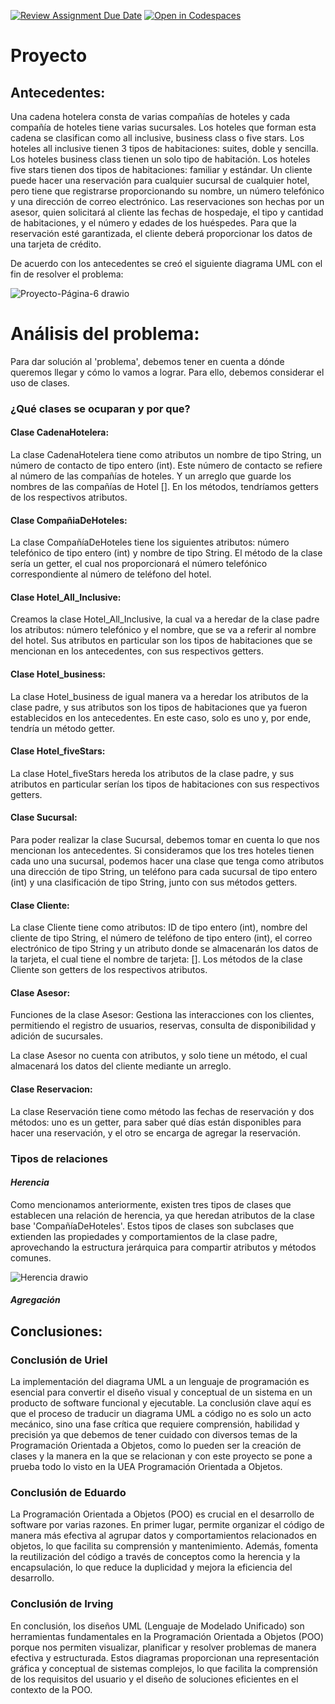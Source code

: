 [![Review Assignment Due Date](https://classroom.github.com/assets/deadline-readme-button-24ddc0f5d75046c5622901739e7c5dd533143b0c8e959d652212380cedb1ea36.svg)](https://classroom.github.com/a/XixB-tii)
[![Open in Codespaces](https://classroom.github.com/assets/launch-codespace-7f7980b617ed060a017424585567c406b6ee15c891e84e1186181d67ecf80aa0.svg)](https://classroom.github.com/open-in-codespaces?assignment_repo_id=12372569)
# Proyecto
## Antecedentes:

Una cadena hotelera consta de varias compañías de hoteles y cada compañía de hoteles tiene varias sucursales. Los hoteles que forman esta cadena se clasifican como all inclusive, business class o five stars. Los hoteles all inclusive tienen 3 tipos de habitaciones: suites, doble y sencilla. Los hoteles business class tienen un solo tipo de habitación. Los hoteles five stars tienen dos tipos de habitaciones: familiar y estándar.
Un cliente puede hacer una reservación para cualquier sucursal de cualquier hotel, pero tiene que registrarse proporcionando su nombre, un número telefónico y una dirección de correo electrónico.
Las reservaciones son hechas por un asesor, quien solicitará al cliente las fechas de hospedaje, el tipo y cantidad de habitaciones, y el número y edades de los huéspedes. Para que la reservación esté garantizada, el cliente deberá proporcionar los datos de una tarjeta de crédito.


De acuerdo con los antecedentes se creó el siguiente diagrama UML con el fin de resolver el  problema:


![Proyecto-Página-6 drawio](https://github.com/AGN-Teaching/proyecto-equipo-7/assets/125332082/388e777b-fc0c-4373-a374-01fe73292bd8)



# Análisis del problema:
Para dar solución al 'problema', debemos tener en cuenta a dónde queremos llegar y cómo lo vamos a lograr. Para ello, debemos considerar el uso de clases.


### ¿Qué clases se ocuparan y por que?


#### Clase CadenaHotelera:

La clase CadenaHotelera tiene como atributos un nombre de tipo String, un número de contacto de tipo entero (int). Este número de contacto se refiere al número de las compañías de hoteles. Y un arreglo que guarde los nombres de las compañías de Hotel []. En los métodos, tendríamos getters de los respectivos atributos.


#### Clase CompañiaDeHoteles:


La clase CompañíaDeHoteles tiene los siguientes atributos: número telefónico de tipo entero (int) y nombre de tipo String. El método de la clase sería un getter, el cual nos proporcionará el número telefónico correspondiente al número de teléfono del hotel.


#### Clase Hotel_All_Inclusive:


Creamos la clase Hotel_All_Inclusive, la cual va a heredar de la clase padre los atributos: número telefónico y el nombre, que se va a referir al nombre del hotel. Sus atributos en particular son los tipos de habitaciones que se mencionan en los antecedentes, con sus respectivos getters.


#### Clase Hotel_business:


La clase Hotel_business de igual manera va a heredar los atributos de la clase padre, y sus atributos son los tipos de habitaciones que ya fueron establecidos en los antecedentes. En este caso, solo es uno y, por ende, tendría un método getter.


#### Clase Hotel_fiveStars:


La clase Hotel_fiveStars hereda los atributos de la clase padre, y sus atributos en particular serían los tipos de habitaciones con sus respectivos getters.



#### Clase Sucursal:

Para poder realizar la clase Sucursal, debemos tomar en cuenta lo que nos mencionan los antecedentes. Si consideramos que los tres hoteles tienen cada uno una sucursal, podemos hacer una clase que tenga como atributos una dirección de tipo String, un teléfono para cada sucursal de tipo entero (int) y una clasificación de tipo String, junto con sus métodos getters.


#### Clase Cliente:

La clase Cliente tiene como atributos: ID de tipo entero (int), nombre del cliente de tipo String, el número de teléfono de tipo entero (int), el correo electrónico de tipo String y un atributo donde se almacenarán los datos de la tarjeta, el cual tiene el nombre de tarjeta: []. Los métodos de la clase Cliente son getters de los respectivos atributos.


#### Clase Asesor:


Funciones de la clase Asesor: Gestiona las interacciones con los clientes, permitiendo el registro de usuarios, reservas, consulta de disponibilidad y adición de sucursales.

La clase Asesor no cuenta con atributos, y solo tiene un método, el cual almacenará los datos del cliente mediante un arreglo.


#### Clase Reservacion:


La clase Reservación tiene como método las fechas de reservación y dos métodos: uno es un getter, para saber qué días están disponibles para hacer una reservación, y el otro se encarga de agregar la reservación.


### Tipos de relaciones

#### *Herencia*


Como mencionamos anteriormente, existen tres tipos de clases que establecen una relación de herencia, ya que heredan atributos de la clase base 'CompañíaDeHoteles'. Estos tipos de clases son subclases que extienden las propiedades y comportamientos de la clase padre, aprovechando la estructura jerárquica para compartir atributos y métodos comunes.


![Herencia drawio](https://github.com/AGN-Teaching/proyecto-equipo-7/assets/125332082/4ef5ba62-2cf8-47be-8971-39800f5ab8e0)

#### *Agregación*

## Conclusiones:

### Conclusión de Uriel

La implementación del diagrama UML a un lenguaje de programación es esencial para convertir el diseño visual y conceptual de un sistema en un producto de software funcional y ejecutable. La conclusión clave aquí es que el proceso de traducir un diagrama UML a código no es solo un acto mecánico, sino una fase crítica que requiere comprensión, habilidad y precisión ya que debemos de tener cuidado con diversos temas de la Programación Orientada a Objetos, como lo pueden ser la creación de clases y la manera en la que se relacionan y con este proyecto se pone a prueba todo lo visto en la UEA Programación Orientada a Objetos.


### Conclusión de Eduardo

La Programación Orientada a Objetos (POO) es crucial en el desarrollo de software por varias razones. En primer lugar, permite organizar el código de manera más efectiva al agrupar datos y comportamientos relacionados en objetos, lo que facilita su comprensión y mantenimiento. Además, fomenta la reutilización del código a través de conceptos como la herencia y la encapsulación, lo que reduce la duplicidad y mejora la eficiencia del desarrollo.


### Conclusión de Irving

En conclusión, los diseños UML (Lenguaje de Modelado Unificado) son herramientas fundamentales en la Programación Orientada a Objetos (POO) porque nos permiten visualizar, planificar y resolver problemas de manera efectiva y estructurada. Estos diagramas proporcionan una representación gráfica y conceptual de sistemas complejos, lo que facilita la comprensión de los requisitos del usuario y el diseño de soluciones eficientes en el contexto de la POO.
